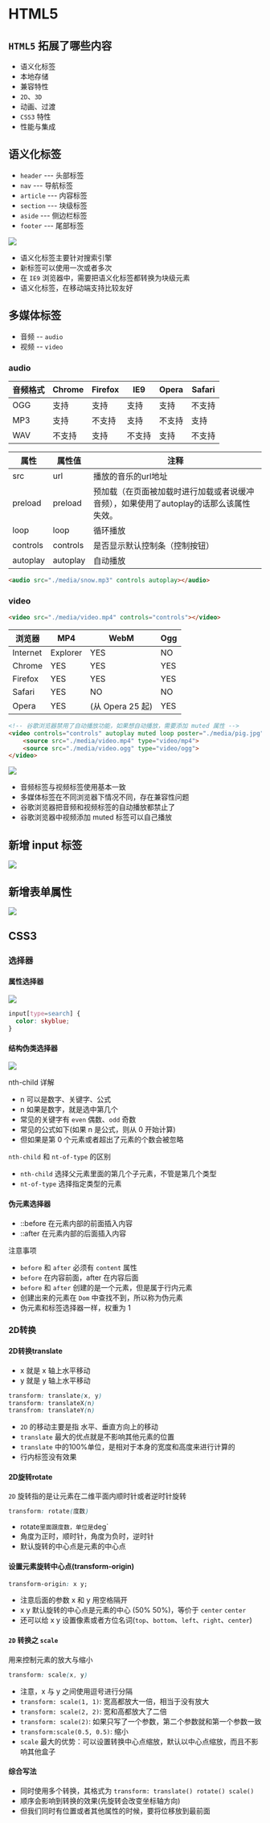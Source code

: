 # HTML5

## `HTML5` 拓展了哪些内容

- 语义化标签
- 本地存储
- 兼容特性
- `2D`、`3D`
- 动画、过渡
- `CSS3` 特性
- 性能与集成

## 语义化标签

- `header` --- 头部标签
- `nav` --- 导航标签
- `article` --- 内容标签
- `section` --- 块级标签
- `aside` --- 侧边栏标签
- `footer` --- 尾部标签

![](https://www.runoob.com/wp-content/uploads/2013/07/html5-layout.jpg)

- 语义化标签主要针对搜索引擎
- 新标签可以使用一次或者多次
- 在 `IE9` 浏览器中，需要把语义化标签都转换为块级元素
- 语义化标签，在移动端支持比较友好

## 多媒体标签

- 音频 -- `audio`
- 视频 -- `video`

### audio

音频格式 | Chrome | Firefox | IE9 | Opera | Safari
---- | ------ | ------- | --- | ----- | ------
OGG  | 支持     | 支持      | 支持  | 支持    | 不支持
MP3  | 支持     | 不支持     | 支持  | 不支持   | 支持
WAV  | 不支持    | 支持      | 不支持 | 支持    | 不支持

属性       | 属性值      | 注释
-------- | -------- | -----------------------------------------------
src      | url      | 播放的音乐的url地址
preload  | preload  | 预加载（在页面被加载时进行加载或者说缓冲音频），如果使用了autoplay的话那么该属性失效。
loop     | loop     | 循环播放
controls | controls | 是否显示默认控制条（控制按钮）
autoplay | autoplay | 自动播放

```html
<audio src="./media/snow.mp3" controls autoplay></audio>
```

### video

```html
<video src="./media/video.mp4" controls="controls"></video>
```

浏览器      | MP4      | WebM           | Ogg
-------- | -------- | -------------- | ---
Internet | Explorer | YES            | NO  | NO
Chrome   | YES      | YES            | YES |
Firefox  | YES      | YES            | YES |
Safari   | YES      | NO             | NO  |
Opera    | YES      | (从 Opera 25 起) | YES | YES

```html
<!-- 谷歌浏览器禁用了自动播放功能，如果想自动播放，需要添加 muted 属性 -->
<video controls="controls" autoplay muted loop poster="./media/pig.jpg">
    <source src="./media/video.mp4" type="video/mp4">
    <source src="./media/video.ogg" type="video/ogg">
</video>
```

![](https://images2015.cnblogs.com/blog/275644/201707/275644-20170724094159180-147147374.png)

- 音频标签与视频标签使用基本一致
- 多媒体标签在不同浏览器下情况不同，存在兼容性问题
- 谷歌浏览器把音频和视频标签的自动播放都禁止了
- 谷歌浏览器中视频添加 muted 标签可以自己播放

## 新增 input 标签

![](https://codebridgeplus.com/public/wp-content/uploads/html_input.jpg)

## 新增表单属性

![](http://image.mamicode.com/info/201901/20190106005941629009.png)

## CSS3

### 选择器

#### 属性选择器

![](https://images2017.cnblogs.com/blog/1199008/201711/1199008-20171108095116481-170436080.png)

```css
input[type=search] {
  color: skyblue;
}
``` 

#### 结构伪类选择器

![](http://www.sunpcn.cn/wp-content/uploads/2015/08/wysxzq.jpg)

nth-child 详解

- n 可以是数字、关键字、公式
- n 如果是数字，就是选中第几个
- 常见的关键字有 `even` 偶数、`odd` 奇数
- 常见的公式如下(如果 n 是公式，则从 0 开始计算)
- 但如果是第 0 个元素或者超出了元素的个数会被忽略

`nth-child` 和  `nt-of-type` 的区别

- `nth-child`  选择父元素里面的第几个子元素，不管是第几个类型
- `nt-of-type`  选择指定类型的元素

#### 伪元素选择器

- ::before 在元素内部的前面插入内容
- ::after 在元素内部的后面插入内容

注意事项

- `before` 和 `after` 必须有 `content` 属性
- `before` 在内容前面，after 在内容后面
- `before` 和 `after` 创建的是一个元素，但是属于行内元素
- 创建出来的元素在 `Dom` 中查找不到，所以称为伪元素
- 伪元素和标签选择器一样，权重为 1

### 2D转换

#### 2D转换translate

- x 就是 x 轴上水平移动
- y 就是 y 轴上水平移动

```css
transform: translate(x, y)
transform: translateX(n)
transfrom: translateY(n)
```

- `2D` 的移动主要是指 水平、垂直方向上的移动
- `translate` 最大的优点就是不影响其他元素的位置
- `translate` 中的100%单位，是相对于本身的宽度和高度来进行计算的
- 行内标签没有效果

#### 2D旋转rotate

`2D` 旋转指的是让元素在二维平面内顺时针或者逆时针旋转

```css
transform: rotate(度数) 
```

- rotate` 里面跟度数，单位是 `deg`
- 角度为正时，顺时针，角度为负时，逆时针
- 默认旋转的中心点是元素的中心点

#### 设置元素旋转中心点(transform-origin)

```css
transform-origin: x y;
```

- 注意后面的参数 x 和 y 用空格隔开
- x y 默认旋转的中心点是元素的中心 (50% 50%)，等价于 `center`  `center`
- 还可以给 x y 设置像素或者方位名词(`top`、`bottom`、`left`、`right`、`center`)

#### `2D` 转换之 `scale`

用来控制元素的放大与缩小

```css
transform: scale(x, y)
```

- 注意，x 与 y 之间使用逗号进行分隔
- `transform: scale(1, 1)`: 宽高都放大一倍，相当于没有放大
- `transform: scale(2, 2)`: 宽和高都放大了二倍
- `transform: scale(2)`: 如果只写了一个参数，第二个参数就和第一个参数一致
- `transform:scale(0.5, 0.5)`: 缩小
- `scale` 最大的优势：可以设置转换中心点缩放，默认以中心点缩放，而且不影响其他盒子

#### 综合写法

- 同时使用多个转换，其格式为 `transform: translate() rotate() scale()`
- 顺序会影响到转换的效果(先旋转会改变坐标轴方向)
- 但我们同时有位置或者其他属性的时候，要将位移放到最前面

